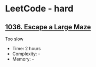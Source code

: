 # LeetCode - hard

## [1036. Escape a Large Maze](https://leetcode.com/problems/escape-a-large-maze/)

Too slow

* Time: 2 hours
* Complexity: -
* Memory: -
